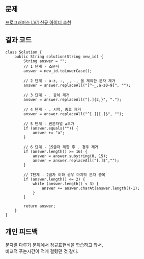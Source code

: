 ## 문제
[프로그래머스 LV.1 신규 아이디 추천](https://school.programmers.co.kr/learn/courses/30/lessons/72410)

## 결과 코드
```
class Solution {
    public String solution(String new_id) {
        String answer = "";
        // 1 단계 - 소문자
        answer = new_id.toLowerCase();
        
        // 2 단계 - a-z, -, _, ., 을 제외한 문자 제거
        answer = answer.replaceAll("[^-_.a-z0-9]", "");
        
        // 3 단계 - . 중복 제거
        answer = answer.replaceAll("[.]{2,}", ".");
        
        // 4 단계 - . 시작, 종료 제거
        answer = answer.replaceAll("^[.]|[.]$", "");
        
        // 5 단계 - 빈문자열 a추가
        if (answer.equals("")) {
            answer += "a";
        }
        
        // 6 단계 - 15글자 제한 후 . 경우 제거
        if (answer.length() >= 16) {
            answer = answer.substring(0, 15);
            answer = answer.replaceAll("[.]$","");
        }
        
        // 7단계 - 2글자 이하 경우 마지막 문자 중복
        if (answer.length() <= 2) {
            while (answer.length() < 3) {
                answer += answer.charAt(answer.length()-1);
            }
        }

        return answer;
    }
}
```

## 개인 피드백
문자열 다루기 문제에서 정규표현식을 학습하고 와서,  
비교적 푸는시간이 적게 걸렸던 것 같다.  
